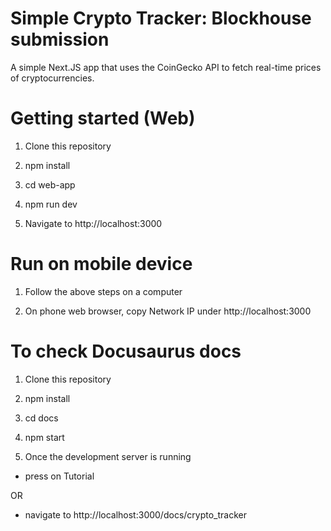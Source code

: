# Simple Crypto Tracker: Blockhouse submission

A simple Next.JS app that uses the CoinGecko API to fetch real-time prices of cryptocurrencies.

# Getting started (Web)

1. Clone this repository

2. npm install

3. cd web-app

4. npm run dev

5. Navigate to http://localhost:3000

# Run on mobile device

1. Follow the above steps on a computer

2. On phone web browser, copy Network IP under http://localhost:3000

# To check Docusaurus docs

1. Clone this repository

2. npm install

3. cd docs

4. npm start

5. Once the development server is running

- press on Tutorial

OR

- navigate to http://localhost:3000/docs/crypto_tracker 





